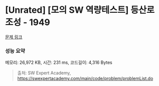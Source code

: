 # [Unrated] [모의 SW 역량테스트] 등산로 조성 - 1949 

[문제 링크](https://swexpertacademy.com/main/code/problem/problemDetail.do?contestProbId=AV5PoOKKAPIDFAUq) 

### 성능 요약

메모리: 26,972 KB, 시간: 231 ms, 코드길이: 4,316 Bytes



> 출처: SW Expert Academy, https://swexpertacademy.com/main/code/problem/problemList.do